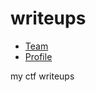 # writeups
- [Team](https://ctftime.org/team/150497)
- [Profile](https://ctftime.org/user/84649)

my ctf writeups
